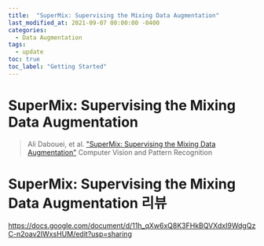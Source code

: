 ```yaml
---
title:  "SuperMix: Supervising the Mixing Data Augmentation"
last_modified_at: 2021-09-07 00:00:00 -0400
categories: 
  - Data Augmentation
tags:
  - update
toc: true
toc_label: "Getting Started"
---
```


# SuperMix: Supervising the Mixing Data Augmentation
> Ali Dabouei, et al. ["SuperMix: Supervising the Mixing Data Augmentation"](https://arxiv.org/abs/2003.05034) Computer Vision and Pattern Recognition

# SuperMix: Supervising the Mixing Data Augmentation 리뷰

https://docs.google.com/document/d/11h_qXw6xQ8K3FHkBQVXdxI9WdgQzC-n2oav2IWxsHUM/edit?usp=sharing
